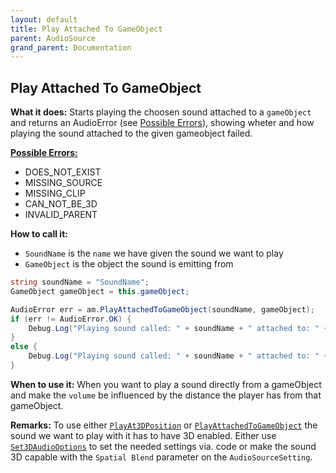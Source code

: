 ```yaml
---
layout: default
title: Play Attached To GameObject
parent: AudioSource
grand_parent: Documentation
---
```


## Play Attached To GameObject
**What it does:**
Starts playing the choosen sound attached to a ```gameObject``` and returns an AudioError (see [Possible Errors](https://mathewhdyt.github.io/Unity-Audio-Manager/docs/documentation/index/#possible-errors)), showing wheter and how playing the sound attached to the given gameobject failed.

[**Possible Errors:**](https://mathewhdyt.github.io/Unity-Audio-Manager/docs/documentation/index/#possible-errors)
- DOES_NOT_EXIST
- MISSING_SOURCE
- MISSING_CLIP
- CAN_NOT_BE_3D
- INVALID_PARENT

**How to call it:**
- ```SoundName``` is the ```name``` we have given the sound we want to play
- ```GameObject``` is the object the sound is emitting from

```csharp
string soundName = "SoundName";
GameObject gameObject = this.gameObject;

AudioError err = am.PlayAttachedToGameObject(soundName, gameObject);
if (err != AudioError.OK) {
    Debug.Log("Playing sound called: " + soundName + " attached to: " + gameObject.name + " failed with error id: " + err);
}
else {
    Debug.Log("Playing sound called: " + soundName + " attached to: " + gameObject.name + " succesfull");
}
```

**When to use it:**
When you want to play a sound directly from a gameObject and make the ```volume``` be influenced by the distance the player has from that gameObject.

**Remarks:**
To use either [```PlayAt3DPosition```](https://mathewhdyt.github.io/Unity-Audio-Manager/docs/documentation/audiosource/play_at_3d_position/) or [```PlayAttachedToGameObject```](https://mathewhdyt.github.io/Unity-Audio-Manager/docs/documentation/audiosource/play_attached_to_gameobject/) the sound we want to play with it has to have 3D enabled. Either use [```Set3DAudioOptions```](https://mathewhdyt.github.io/Unity-Audio-Manager/docs/documentation/audiosource/set_3d_audio_options/) to set the needed settings via. code or make the sound 3D capable with the ```Spatial Blend``` parameter on the ```AudioSourceSetting```.
